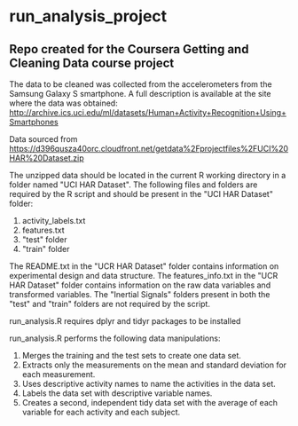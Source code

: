 # run_analysis_project
## Repo created for the Coursera Getting and Cleaning Data course project

The data to be cleaned was collected from the accelerometers from the Samsung Galaxy S smartphone. A full description is available at the site where the data was obtained:
http://archive.ics.uci.edu/ml/datasets/Human+Activity+Recognition+Using+Smartphones

Data sourced from https://d396qusza40orc.cloudfront.net/getdata%2Fprojectfiles%2FUCI%20HAR%20Dataset.zip

The unzipped data should be located in the current R working directory in a folder named "UCI HAR Dataset".
The following files and folders are required by the R script and should be present in the "UCI HAR Dataset" folder:
1.  activity_labels.txt
2.  features.txt
3.  "test" folder
4.  "train" folder

The README.txt in the "UCR HAR Dataset" folder contains information on experimental design and data structure.
The features_info.txt in the "UCR HAR Dataset" folder contains information on the raw data variables and transformed variables.
The "Inertial Signals" folders present in both the "test" and "train" folders are not required by the script.

run_analysis.R requires dplyr and tidyr packages to be installed

run_analysis.R performs the following data manipulations:
1. Merges the training and the test sets to create one data set.
2. Extracts only the measurements on the mean and standard deviation for each measurement. 
3. Uses descriptive activity names to name the activities in the data set.
4. Labels the data set with descriptive variable names. 
5. Creates a second, independent tidy data set with the average of each variable for each activity and each subject.


